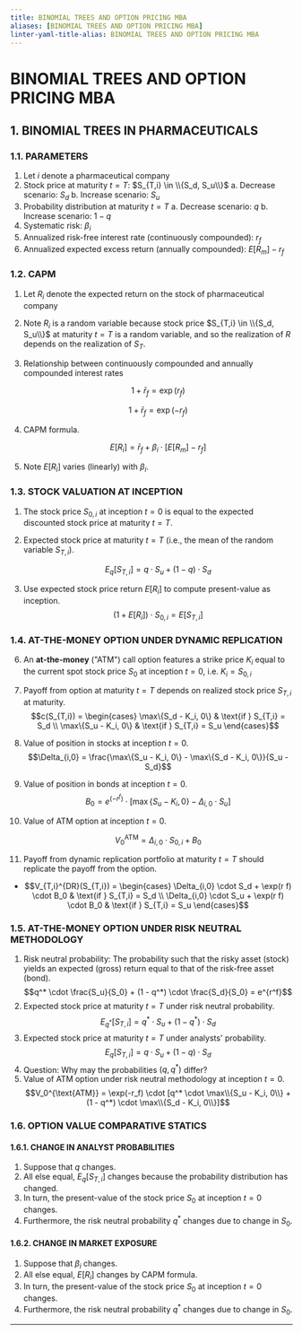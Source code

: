```yaml
---
title: BINOMIAL TREES AND OPTION PRICING MBA
aliases: [BINOMIAL TREES AND OPTION PRICING MBA]
linter-yaml-title-alias: BINOMIAL TREES AND OPTION PRICING MBA
---
```


# BINOMIAL TREES AND OPTION PRICING MBA
## 1. BINOMIAL TREES IN PHARMACEUTICALS

### 1.1. PARAMETERS

1. Let $i$ denote a pharmaceutical company
2. Stock price at maturity $t = T$: $S_{T,i} \in \\{S_d, S_u\\}$
	 a. Decrease scenario: $S_d$
	 b. Increase scenario: $S_u$
3. Probability distribution at maturity $t = T$
	 a. Decrease scenario: $q$
	 b. Increase scenario: $1 - q$
4. Systematic risk: $\beta_i$
5. Annualized risk-free interest rate (continuously compounded): $r_f$
6. Annualized expected excess return (annually compounded): $E[R_m] - r_f$

### 1.2. CAPM

1. Let $R_i$ denote the expected return on the stock of pharmaceutical company
2. Note $R_i$ is a random variable because stock price $S_{T,i} \in \\{S_d, S_u\\}$ at maturity $t = T$ is a random variable, and so the realization of $R$ depends on the realization of $S_T$.
3. Relationship between continuously compounded and annually compounded interest rates

	 $$1 + \bar{r}_f = \exp(r_f)$$

	 $$1 + \bar{r}_f = \exp(-r_f)$$

4. CAPM formula.

	 $$E[R_i] = \bar{r}_f + \beta_i \cdot [E[R_m] - r_f]$$

5. Note $E[R_i]$ varies (linearly) with $\beta_i$.

### 1.3. STOCK VALUATION AT INCEPTION

1. The stock price $S_{0,i}$ at inception $t = 0$ is equal to the expected discounted stock price at maturity $t = T$.
2. Expected stock price at maturity $t = T$ (i.e., the mean of the random variable $S_{T,i}$).

	 $$E_q[S_{T,i}] = q \cdot S_u + (1 - q) \cdot S_d$$

3. Use expected stock price return $E[R_i]$ to compute present-value as inception. $$(1 + E[R_i]) \cdot S_{0,i} = E[S_{T,i}]$$

### 1.4. AT-THE-MONEY OPTION UNDER DYNAMIC REPLICATION

6. An **at-the-money** ("ATM") call option features a strike price $K_i$ equal to the current spot stock price $S_0$ at inception $t = 0$, i.e. $K_i = S_{0,i}$
7. Payoff from option at maturity $t = T$ depends on realized stock price $S_{T,i}$ at maturity. $$c(S_{T,i}) = \begin{cases} \max\{S_d - K_i, 0\} & \text{if } S_{T,i} = S_d \\ \max\{S_u - K_i, 0\} & \text{if } S_{T,i} = S_u \end{cases}$$
8. Value of position in stocks at inception $t = 0$. $$\Delta_{i,0} = \frac{\max\{S_u - K_i, 0\} - \max\{S_d - K_i, 0\}}{S_u - S_d}$$
9. Value of position in bonds at inception $t = 0$. $$B_0 = e^{(-r ^f)} \cdot [\max\{S_u - K_i, 0\} - \Delta_{i,0} \cdot S_u]$$
10. Value of ATM option at inception $t = 0$.

	 $$V_0^{\text{ATM}} = \Delta_{i,0} \cdot S_{0,i} + B_0$$

6. Payoff from dynamic replication portfolio at maturity $t = T$ should replicate the payoff from the option.

- $$V_{T,i}^{DR}(S_{T,i}) = \begin{cases} \Delta_{i,0} \cdot S_d + \exp(r f) \cdot B_0 & \text{if } S_{T,i} = S_d \\ \Delta_{i,0} \cdot S_u + \exp(r f) \cdot B_0 & \text{if } S_{T,i} = S_u \end{cases}$$

### 1.5. AT-THE-MONEY OPTION UNDER RISK NEUTRAL METHODOLOGY

1. Risk neutral probability: The probability such that the risky asset (stock) yields an expected (gross) return equal to that of the risk-free asset (bond). $$q^* \cdot \frac{S_u}{S_0} + (1 - q^*) \cdot \frac{S_d}{S_0} = e^{r^f}$$
2. Expected stock price at maturity $t = T$ under risk neutral probability. $$E_{q^*}[S_{T,i}] = q^* \cdot S_u + (1 - q^*) \cdot S_d$$
3. Expected stock price at maturity $t = T$ under analysts' probability. $$E_q[S_{T,i}] = q \cdot S_u + (1 - q) \cdot S_d$$
4. Question: Why may the probabilities $(q, q^*)$ differ?
5. Value of ATM option under risk neutral methodology at inception $t = 0$. $$V_0^{\text{ATM}} = \exp(-r_f) \cdot [q^* \cdot \max\\{S_u - K_i, 0\\} + (1 - q^*) \cdot \max\\{S_d - K_i, 0\\}]$$

### 1.6. OPTION VALUE COMPARATIVE STATICS

#### 1.6.1. CHANGE IN ANALYST PROBABILITIES

1. Suppose that $q$ changes.
2. All else equal, $E_q[S_{T,i}]$ changes because the probability distribution has changed.
3. In turn, the present-value of the stock price $S_0$ at inception $t = 0$ changes.
4. Furthermore, the risk neutral probability $q^*$ changes due to change in $S_0$.

#### 1.6.2. CHANGE IN MARKET EXPOSURE

1. Suppose that $\beta_i$ changes.
2. All else equal, $E[R_i]$ changes by CAPM formula.
3. In turn, the present-value of the stock price $S_0$ at inception $t = 0$ changes.
4. Furthermore, the risk neutral probability $q^*$ changes due to change in $S_0$.

---